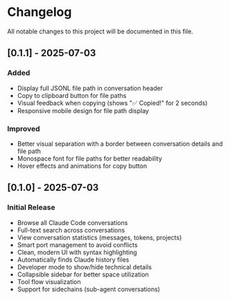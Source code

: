 # Changelog

All notable changes to this project will be documented in this file.

## [0.1.1] - 2025-07-03

### Added
- Display full JSONL file path in conversation header
- Copy to clipboard button for file paths
- Visual feedback when copying (shows "✅ Copied!" for 2 seconds)
- Responsive mobile design for file path display

### Improved
- Better visual separation with a border between conversation details and file path
- Monospace font for file paths for better readability
- Hover effects and animations for copy button

## [0.1.0] - 2025-07-03

### Initial Release
- Browse all Claude Code conversations
- Full-text search across conversations
- View conversation statistics (messages, tokens, projects)
- Smart port management to avoid conflicts
- Clean, modern UI with syntax highlighting
- Automatically finds Claude history files
- Developer mode to show/hide technical details
- Collapsible sidebar for better space utilization
- Tool flow visualization
- Support for sidechains (sub-agent conversations)